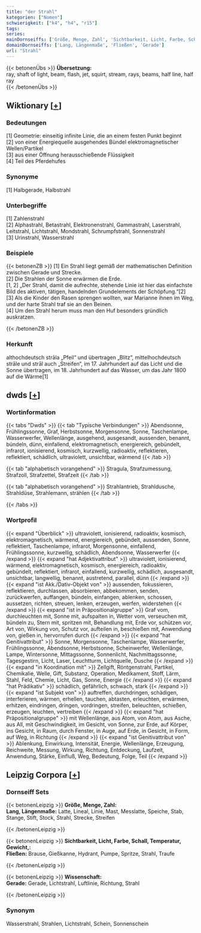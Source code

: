 ```yaml
---
title: "der Strahl"
kategorien: ["Nomen"]
schwierigkeit: ["k4", "h4", "r15"]
tags:
series:
mainDornseiffs: ['Größe, Menge, Zahl', 'Sichtbarkeit, Licht, Farbe, Schall, Temperatur, Gewicht,', 'Wissenschaft']
domainDornseiffs: ['Lang, Längenmaße', 'Fließen', 'Gerade']
url: "Strahl"
---
```


{{< betonenÜbs >}}
**Übersetzung:**  
ray, shaft of light, beam, flash, jet, squirt, stream, rays, beams, half line, half ray  
{{< /betonenÜbs >}}

## Wiktionary [[+](https://de.wiktionary.org/wiki/Strahl)]

### Bedeutungen
[1] Geometrie: einseitig infinite Linie, die an einem festen Punkt beginnt  
[2] von einer Energiequelle ausgehendes Bündel elektromagnetischer Wellen/Partikel  
[3] aus einer Öffnung herausschießende Flüssigkeit  
[4] Teil des Pferdehufes  

### Synonyme
[1] Halbgerade, Halbstrahl  

### Unterbegriffe
[1] Zahlenstrahl  
[2] Alphastrahl, Betastrahl, Elektronenstrahl, Gammastrahl, Laserstrahl, Leitstrahl, Lichtstrahl, Mondstrahl, Schrumpfstrahl, Sonnenstrahl  
[3] Urinstrahl, Wasserstrahl  

### Beispiele
{{< betonenZB >}}
[1] Ein Strahl liegt gemäß der mathematischen Definition zwischen Gerade und Strecke.  
[2] Die Strahlen der Sonne erwärmen die Erde.  
[1, 2] „Der Strahl, damit die aufrechte, stehende Linie ist hier das einfachste Bild des aktiven, tätigen, handelnden Grundelements der Schöpfung.“[2]  
[3] Als die Kinder den Rasen sprengen wollten, war Marianne ihnen im Weg, und der harte Strahl traf sie an den Beinen.  
[4] Um den Strahl herum muss man den Huf besonders gründlich auskratzen.  

{{< /betonenZB >}}
### Herkunft
althochdeutsch strāla „Pfeil“ und übertragen „Blitz“, mittelhochdeutsch strāle und strāl auch „Streifen“, im 17. Jahrhundert auf das Licht und die Sonne übertragen, im 18. Jahrhundert auf das Wasser, um das Jahr 1800 auf die Wärme[1]  



## dwds [[+](https://www.dwds.de/wb/Strahl)]

### Wortinformation
{{< tabs "Dwds" >}}
{{< tab "Typische Verbindungen" >}}
Abendsonne, Frühlingssonne, Graf, Herbstsonne, Morgensonne, Sonne, Taschenlampe, Wasserwerfer, Wellenlänge, ausgehend, ausgesandt, aussenden, benannt, bündeln, dünn, einfallend, elektromagnetisch, energiereich, gebündelt, infrarot, ionisierend, kosmisch, kurzwellig, radioaktiv, reflektieren, reflektiert, schädlich, ultraviolett, unsichtbar, wärmend
{{< /tab >}}

{{< tab "alphabetisch vorangehend" >}}
Stragula, Strafzumessung, Strafzoll, Strafzettel, Strafzeit
{{< /tab >}}

{{< tab "alphabetisch vorangehend" >}}
Strahlantrieb, Strahldusche, Strahldüse, Strahlemann, strählen
{{< /tab >}}

{{< /tabs >}}

### Wortprofil
{{< expand "Überblick" >}} ultraviolett, ionisierend, radioaktiv, kosmisch, elektromagnetisch, wärmend, energiereich, gebündelt, aussenden, Sonne, reflektiert, Taschenlampe, infrarot, Morgensonne, einfallend, Frühlingssonne, kurzwellig, schädlich, Abendsonne, Wasserwerfer {{< /expand >}}
{{< expand "hat Adjektivattribut" >}} ultraviolett, ionisierend, wärmend, elektromagnetisch, kosmisch, energiereich, radioaktiv, gebündelt, reflektiert, infrarot, einfallend, kurzwellig, schädlich, ausgesandt, unsichtbar, langwellig, benannt, austretend, parallel, dünn {{< /expand >}}
{{< expand "ist Akk./Dativ-Objekt von" >}} aussenden, fokussieren, reflektieren, durchlassen, absorbieren, abbekommen, senden, zurückwerfen, auffangen, bündeln, einfangen, ablenken, schossen, aussetzen, richten, streuen, lenken, erzeugen, werfen, widerstehen {{< /expand >}}
{{< expand "ist in Präpositionalgruppe" >}} Graf vom, durchleuchten mit, Sonne mit, aufspalten in, Wetter vom, verseuchen mit, bündeln zu, Stern mit, spritzen mit, Behandlung mit, Erde vor, schützen vor, Art von, Wirkung von, Schutz vor, aufteilen in, beschießen mit, Anwendung von, gießen in, hervorrufen durch {{< /expand >}}
{{< expand "hat Genitivattribut" >}} Sonne, Morgensonne, Taschenlampe, Wasserwerfer, Frühlingssonne, Abendsonne, Herbstsonne, Scheinwerfer, Wellenlänge, Lampe, Wintersonne, Mittagssonne, Sonnenlicht, Nachmittagssonne, Tagesgestirn, Licht, Laser, Leuchtturm, Lichtquelle, Dusche {{< /expand >}}
{{< expand "in Koordination mit" >}} Zellgift, Röntgenstrahl, Partikel, Chemikalie, Welle, Gift, Substanz, Operation, Medikament, Stoff, Lärm, Stahl, Feld, Chemie, Licht, Gas, Sonne, Energie {{< /expand >}}
{{< expand "hat Prädikativ" >}} schädlich, gefährlich, schwach, stark {{< /expand >}}
{{< expand "ist Subjekt von" >}} auftreffen, durchdringen, schädigen, interferieren, wärmen, erhellen, tauchen, abtasten, erleuchten, erwärmen, erhitzen, eindringen, dringen, vordringen, streifen, beleuchten, schießen, erzeugen, leuchten, vertreiben {{< /expand >}}
{{< expand "hat Präpositionalgruppe" >}} mit Wellenlänge, aus Atom, von Atom, aus Asche, aus All, mit Geschwindigkeit, im Gesicht, von Sonne, zur Erde, auf Körper, ins Gesicht, in Raum, durch Fenster, in Auge, auf Erde, in Gesicht, in Form, auf Weg, in Richtung {{< /expand >}}
{{< expand "ist Genitivattribut von" >}} Ablenkung, Einwirkung, Intensität, Energie, Wellenlänge, Erzeugung, Reichweite, Messung, Wirkung, Richtung, Entdeckung, Laufzeit, Anwendung, Stärke, Einfluß, Weg, Bedeutung, Folge, Teil {{< /expand >}}

## Leipzig Corpora [[+](https://corpora.uni-leipzig.de/en/res?word=Strahl&corpusId=deu_newscrawl-public_2018)]

### Dornseiff Sets
{{< betonenLeipzig >}}
**Größe, Menge, Zahl:**  
**Lang, Längenmaße:** Latte, Lineal, Linie, Mast, Messlatte, Speiche, Stab, Stange, Stift, Stock, Strahl, Strecke, Streifen  

{{< /betonenLeipzig >}}


{{< betonenLeipzig >}}
**Sichtbarkeit, Licht, Farbe, Schall, Temperatur, Gewicht,:**  
**Fließen:** Brause, Gießkanne, Hydrant, Pumpe, Spritze, Strahl, Traufe  

{{< /betonenLeipzig >}}


{{< betonenLeipzig >}}
**Wissenschaft:**  
**Gerade:** Gerade, Lichtstrahl, Luftlinie, Richtung, Strahl  

{{< /betonenLeipzig >}}

### Synonym
Wasserstrahl, Strahlen, Lichtstrahl, Schein, Sonnenschein

